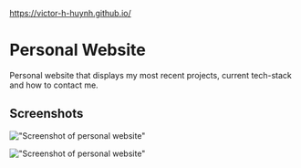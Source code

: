 https://victor-h-huynh.github.io/

# Personal Website
Personal website that displays my most recent projects, current tech-stack and how to contact me.

## Screenshots

!["Screenshot of personal website"](https://github.com/victor-h-huynh/victor-h-huynh.github.io/blob/master/docs/website1.png?raw=true)

!["Screenshot of personal website"](https://github.com/victor-h-huynh/victor-h-huynh.github.io/blob/master/docs/website2.png?raw=true)
